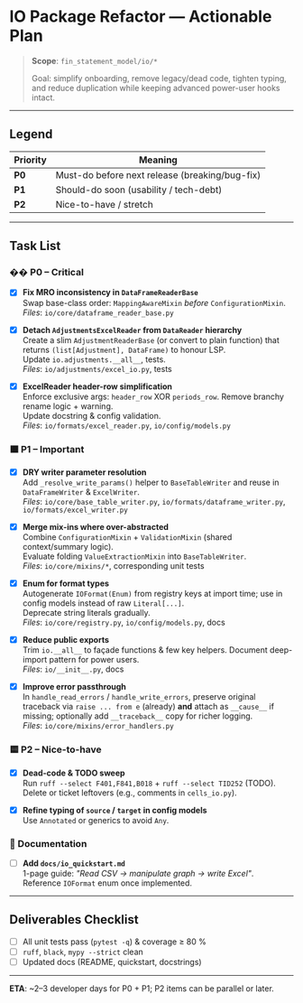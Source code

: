 # IO Package Refactor — Actionable Plan

> **Scope**: `fin_statement_model/io/*`
>
> Goal: simplify onboarding, remove legacy/dead code, tighten typing, and reduce duplication while keeping advanced power-user hooks intact.

---

## Legend

| Priority | Meaning |
|---|---|
| **P0** | Must-do before next release (breaking/bug-fix) |
| **P1** | Should-do soon (usability / tech-debt) |
| **P2** | Nice-to-have / stretch |

---

## Task List

### �� P0 – Critical

- [x] **Fix MRO inconsistency in `DataFrameReaderBase`**  
  Swap base-class order: `MappingAwareMixin` _before_ `ConfigurationMixin`.  
  _Files_: `io/core/dataframe_reader_base.py`

- [x] **Detach `AdjustmentsExcelReader` from `DataReader` hierarchy**  
  Create a slim `AdjustmentReaderBase` (or convert to plain function) that returns `(list[Adjustment], DataFrame)` to honour LSP.  
  Update `io.adjustments.__all__`, tests.  
  _Files_: `io/adjustments/excel_io.py`, tests

- [x] **ExcelReader header-row simplification**  
  Enforce exclusive args: `header_row` XOR `periods_row`. Remove branchy rename logic + warning.  
  Update docstring & config validation.  
  _Files_: `io/formats/excel_reader.py`, `io/config/models.py`

### 🟧 P1 – Important

- [x] **DRY writer parameter resolution**  
  Add `_resolve_write_params()` helper to `BaseTableWriter` and reuse in `DataFrameWriter` & `ExcelWriter`.  
  _Files_: `io/core/base_table_writer.py`, `io/formats/dataframe_writer.py`, `io/formats/excel_writer.py`

- [X] **Merge mix-ins where over-abstracted**  
  Combine `ConfigurationMixin` + `ValidationMixin` (shared context/summary logic).  
  Evaluate folding `ValueExtractionMixin` into `BaseTableWriter`.  
  _Files_: `io/core/mixins/*`, corresponding unit tests

- [x] **Enum for format types**  
  Autogenerate `IOFormat(Enum)` from registry keys at import time; use in config models instead of raw `Literal[...]`.  
  Deprecate string literals gradually.  
  _Files_: `io/core/registry.py`, `io/config/models.py`, docs

- [X] **Reduce public exports**  
  Trim `io.__all__` to façade functions & few key helpers. Document deep-import pattern for power users.  
  _Files_: `io/__init__.py`, docs

- [x] **Improve error passthrough**  
  In `handle_read_errors` / `handle_write_errors`, preserve original traceback via `raise ... from e` (already) **and** attach as `__cause__` if missing; optionally add `__traceback__` copy for richer logging.  
  _Files_: `io/core/mixins/error_handlers.py`

### 🟨 P2 – Nice-to-have

- [x] **Dead-code & TODO sweep**  
  Run `ruff --select F401,F841,B018` + `ruff --select TID252` (TODO). Delete or ticket leftovers (e.g., comments in `cells_io.py`).

- [x] **Refine typing of `source` / `target` in config models**  
  Use `Annotated` or generics to avoid `Any`.

### 📄 Documentation

- [ ] **Add `docs/io_quickstart.md`**  
  1-page guide: _"Read CSV → manipulate graph → write Excel"_.  
  Reference `IOFormat` enum once implemented.

---

## Deliverables Checklist

- [ ] All unit tests pass (`pytest -q`) & coverage ≥ 80 %
- [ ] `ruff`, `black`, `mypy --strict` clean
- [ ] Updated docs (README, quickstart, docstrings)

---

**ETA**: ~2–3 developer days for P0 + P1; P2 items can be parallel or later. 